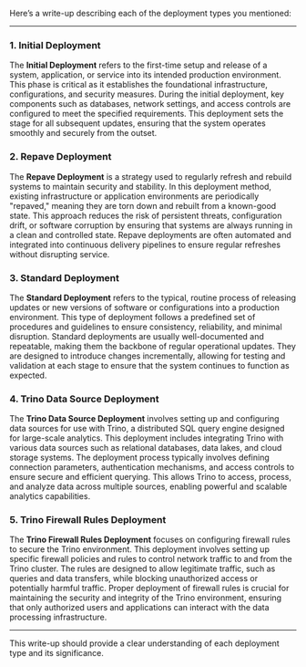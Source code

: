 Here’s a write-up describing each of the deployment types you mentioned:

---

### 1. **Initial Deployment**
The **Initial Deployment** refers to the first-time setup and release of a system, application, or service into its intended production environment. This phase is critical as it establishes the foundational infrastructure, configurations, and security measures. During the initial deployment, key components such as databases, network settings, and access controls are configured to meet the specified requirements. This deployment sets the stage for all subsequent updates, ensuring that the system operates smoothly and securely from the outset.

### 2. **Repave Deployment**
The **Repave Deployment** is a strategy used to regularly refresh and rebuild systems to maintain security and stability. In this deployment method, existing infrastructure or application environments are periodically "repaved," meaning they are torn down and rebuilt from a known-good state. This approach reduces the risk of persistent threats, configuration drift, or software corruption by ensuring that systems are always running in a clean and controlled state. Repave deployments are often automated and integrated into continuous delivery pipelines to ensure regular refreshes without disrupting service.

### 3. **Standard Deployment**
The **Standard Deployment** refers to the typical, routine process of releasing updates or new versions of software or configurations into a production environment. This type of deployment follows a predefined set of procedures and guidelines to ensure consistency, reliability, and minimal disruption. Standard deployments are usually well-documented and repeatable, making them the backbone of regular operational updates. They are designed to introduce changes incrementally, allowing for testing and validation at each stage to ensure that the system continues to function as expected.

### 4. **Trino Data Source Deployment**
The **Trino Data Source Deployment** involves setting up and configuring data sources for use with Trino, a distributed SQL query engine designed for large-scale analytics. This deployment includes integrating Trino with various data sources such as relational databases, data lakes, and cloud storage systems. The deployment process typically involves defining connection parameters, authentication mechanisms, and access controls to ensure secure and efficient querying. This allows Trino to access, process, and analyze data across multiple sources, enabling powerful and scalable analytics capabilities.

### 5. **Trino Firewall Rules Deployment**
The **Trino Firewall Rules Deployment** focuses on configuring firewall rules to secure the Trino environment. This deployment involves setting up specific firewall policies and rules to control network traffic to and from the Trino cluster. The rules are designed to allow legitimate traffic, such as queries and data transfers, while blocking unauthorized access or potentially harmful traffic. Proper deployment of firewall rules is crucial for maintaining the security and integrity of the Trino environment, ensuring that only authorized users and applications can interact with the data processing infrastructure.

---

This write-up should provide a clear understanding of each deployment type and its significance.
